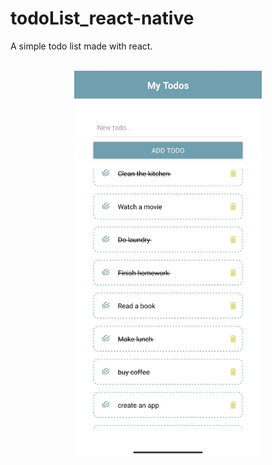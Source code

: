 # todoList_react-native
A simple todo list made with react.
<br>
<br>
<p align="center">
<img src="/assets/todoList_screenshot.jpg" width="300px" height="auto">
</p>
